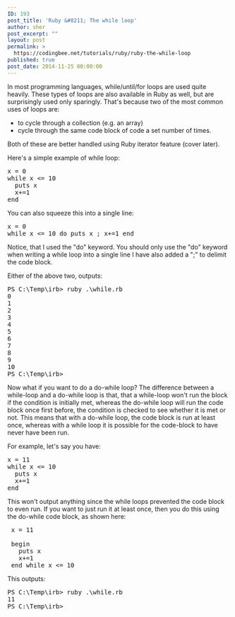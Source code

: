 ```yaml
---
ID: 193
post_title: 'Ruby &#8211; The while loop'
author: sher
post_excerpt: ""
layout: post
permalink: >
  https://codingbee.net/tutorials/ruby/ruby-the-while-loop
published: true
post_date: 2014-11-25 00:00:00
---
```

In most programming languages, while/until/for loops are used quite heavily. These types of loops are also available in Ruby as well, but are surprisingly used only sparingly. That's because two of the most common uses of loops are: 

- to cycle through a collection (e.g. an array) 
- cycle through the same code block of code a set number of times. 

Both of these are better handled using Ruby iterator feature (cover later). 

Here's a simple example of while loop:


<pre>
x = 0
while x <= 10
  puts x
  x+=1
end
</pre>

You can also squeeze this into a single line:

<pre>
x = 0
while x <= 10 do puts x ; x+=1 end
</pre>
Notice, that I used the "do" keyword. You should only use the "do" keyword when writing a while loop into a single line I have also added a ";" to delimit the code block. 

Either of the above two, outputs:

<pre>
PS C:\Temp\irb> ruby .\while.rb
0
1
2
3
4
5
6
7
8
9
10
PS C:\Temp\irb>
</pre>




Now what if you want to do a do-while loop? The difference between a while-loop and a do-while loop is that, that a while-loop won't run the block if the condition is initially met, whereas the do-while loop will run the code block once first before, the condition is checked to see whether it is met or not. This means that with a do-while loop, the code block is run at least once, whereas with a while loop it is possible for the code-block to have never have been run. 


For example, let's say you have:

<pre>
x = 11
while x <= 10
  puts x
  x+=1
end
</pre>

This won't output anything since the while loops prevented the code block to even run. If you want to just run it at least once, then you do this using the do-while code block, as shown here:

<pre>
 x = 11
 
 begin 
   puts x
   x+=1
 end while x <= 10
</pre>

This outputs:

<pre>
PS C:\Temp\irb> ruby .\while.rb
11
PS C:\Temp\irb>
</pre>